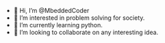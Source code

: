 - 👋 Hi, I’m @MbeddedCoder
- 👀 I’m interested in problem solving for society.
- 🌱 I’m currently learning python.
- 💞️ I’m looking to collaborate on any interesting idea.

<!---
MbeddedCoder/MbeddedCoder is a ✨ special ✨ repository because its `README.md` (this file) appears on your GitHub profile.
You can click the Preview link to take a look at your changes.
--->
